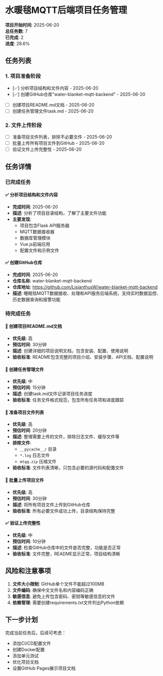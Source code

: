 # 水暖毯MQTT后端项目任务管理

**项目开始时间**: 2025-06-20  
**总任务数**: 7  
**已完成**: 2  
**进度**: 28.6%

## 任务列表

### 1. 项目准备阶段
- [✅] 分析项目结构和文件内容 - 2025-06-20
- [✅] 创建GitHub仓库"water-blanket-mqtt-backend" - 2025-06-20
- [ ] 创建项目README.md文档 - 2025-06-20
- [ ] 创建任务管理文件task.md - 2025-06-20

### 2. 文件上传阶段
- [ ] 准备项目文件列表，排除不必要文件 - 2025-06-20
- [ ] 批量上传所有项目文件到GitHub - 2025-06-20
- [ ] 验证文件上传完整性 - 2025-06-20

## 任务详情

### 已完成任务

#### ✅ 分析项目结构和文件内容
- **完成时间**: 2025-06-20
- **描述**: 分析了项目目录结构，了解了主要文件功能
- **主要发现**: 
  - 项目包含Flask API服务器
  - MQTT数据接收器
  - 数据库管理模块
  - Vue.js前端应用
  - 配置文件和示例文件

#### ✅ 创建GitHub仓库
- **完成时间**: 2025-06-20
- **仓库名称**: water-blanket-mqtt-backend
- **仓库地址**: https://github.com/LisianthusW/water-blanket-mqtt-backend
- **描述**: 睡眠毯MQTT数据接收、处理和API服务后端系统，支持实时数据监控、历史数据查询和报警功能

### 待完成任务

#### 📝 创建项目README.md文档
- **优先级**: 高
- **预估时间**: 30分钟
- **描述**: 创建详细的项目说明文档，包含安装、配置、使用说明
- **验收标准**: README包含完整的项目介绍、安装步骤、API文档、配置说明

#### 📝 创建任务管理文件
- **优先级**: 中
- **预估时间**: 15分钟
- **描述**: 创建task.md文件记录项目任务进度
- **验收标准**: 任务文件格式规范，包含所有任务项和进度跟踪

#### 📁 准备项目文件列表
- **优先级**: 高
- **预估时间**: 20分钟
- **描述**: 整理需要上传的文件，排除日志文件、缓存文件等
- **排除文件**:
  - `__pycache__/` 目录
  - `*.log` 日志文件
  - `mtqq.zip` 压缩文件
- **验收标准**: 文件列表清晰，只包含必要的源代码和配置文件

#### 🚀 批量上传项目文件
- **优先级**: 高
- **预估时间**: 30分钟
- **描述**: 将所有项目文件上传到GitHub仓库
- **验收标准**: 所有必要文件成功上传，目录结构保持完整

#### ✅ 验证上传完整性
- **优先级**: 中
- **预估时间**: 10分钟
- **描述**: 检查GitHub仓库中的文件是否完整，功能是否正常
- **验收标准**: 文件完整，README显示正常，项目结构清晰

## 风险和注意事项

1. **文件大小限制**: GitHub单个文件不能超过100MB
2. **文件编码**: 确保中文文件名和内容编码正确
3. **敏感信息**: 避免上传包含密码、密钥等敏感信息的文件
4. **依赖管理**: 需要创建requirements.txt文件列出Python依赖

## 下一步计划

完成当前任务后，后续可考虑：
- 添加CI/CD配置文件
- 创建Docker配置
- 添加单元测试
- 优化项目文档
- 设置GitHub Pages展示项目文档